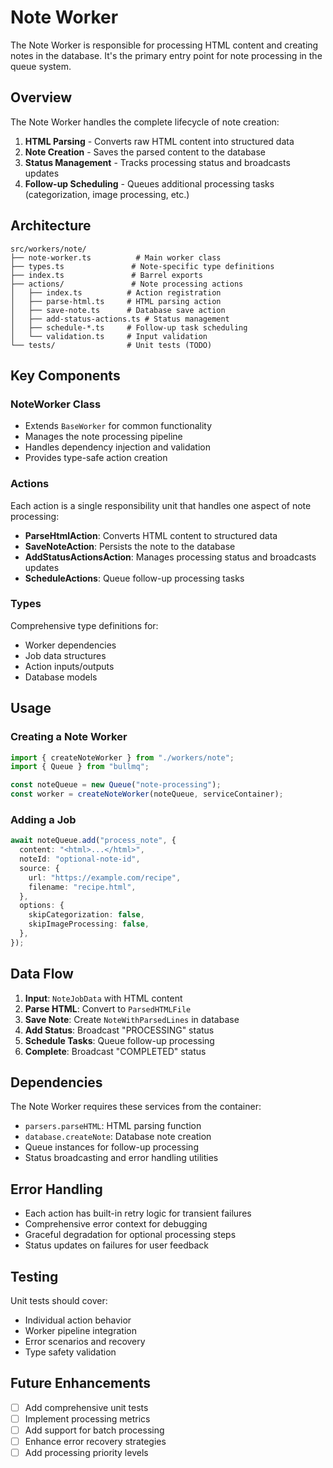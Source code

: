 # Note Worker

The Note Worker is responsible for processing HTML content and creating notes in the database. It's the primary entry point for note processing in the queue system.

## Overview

The Note Worker handles the complete lifecycle of note creation:

1. **HTML Parsing** - Converts raw HTML content into structured data
2. **Note Creation** - Saves the parsed content to the database
3. **Status Management** - Tracks processing status and broadcasts updates
4. **Follow-up Scheduling** - Queues additional processing tasks (categorization, image processing, etc.)

## Architecture

```text
src/workers/note/
├── note-worker.ts          # Main worker class
├── types.ts               # Note-specific type definitions
├── index.ts               # Barrel exports
├── actions/               # Note processing actions
│   ├── index.ts          # Action registration
│   ├── parse-html.ts     # HTML parsing action
│   ├── save-note.ts      # Database save action
│   ├── add-status-actions.ts # Status management
│   ├── schedule-*.ts     # Follow-up task scheduling
│   └── validation.ts     # Input validation
└── tests/                # Unit tests (TODO)
```

## Key Components

### NoteWorker Class

- Extends `BaseWorker` for common functionality
- Manages the note processing pipeline
- Handles dependency injection and validation
- Provides type-safe action creation

### Actions

Each action is a single responsibility unit that handles one aspect of note processing:

- **ParseHtmlAction**: Converts HTML content to structured data
- **SaveNoteAction**: Persists the note to the database
- **AddStatusActionsAction**: Manages processing status and broadcasts updates
- **ScheduleActions**: Queue follow-up processing tasks

### Types

Comprehensive type definitions for:

- Worker dependencies
- Job data structures
- Action inputs/outputs
- Database models

## Usage

### Creating a Note Worker

```typescript
import { createNoteWorker } from "./workers/note";
import { Queue } from "bullmq";

const noteQueue = new Queue("note-processing");
const worker = createNoteWorker(noteQueue, serviceContainer);
```

### Adding a Job

```typescript
await noteQueue.add("process_note", {
  content: "<html>...</html>",
  noteId: "optional-note-id",
  source: {
    url: "https://example.com/recipe",
    filename: "recipe.html",
  },
  options: {
    skipCategorization: false,
    skipImageProcessing: false,
  },
});
```

## Data Flow

1. **Input**: `NoteJobData` with HTML content
2. **Parse HTML**: Convert to `ParsedHTMLFile`
3. **Save Note**: Create `NoteWithParsedLines` in database
4. **Add Status**: Broadcast "PROCESSING" status
5. **Schedule Tasks**: Queue follow-up processing
6. **Complete**: Broadcast "COMPLETED" status

## Dependencies

The Note Worker requires these services from the container:

- `parsers.parseHTML`: HTML parsing function
- `database.createNote`: Database note creation
- Queue instances for follow-up processing
- Status broadcasting and error handling utilities

## Error Handling

- Each action has built-in retry logic for transient failures
- Comprehensive error context for debugging
- Graceful degradation for optional processing steps
- Status updates on failures for user feedback

## Testing

Unit tests should cover:

- Individual action behavior
- Worker pipeline integration
- Error scenarios and recovery
- Type safety validation

## Future Enhancements

- [ ] Add comprehensive unit tests
- [ ] Implement processing metrics
- [ ] Add support for batch processing
- [ ] Enhance error recovery strategies
- [ ] Add processing priority levels
